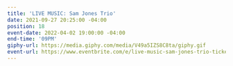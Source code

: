 ```yaml
---
title: 'LIVE MUSIC: Sam Jones Trio'
date: 2021-09-27 20:25:00 -04:00
position: 18
event-date: 2022-04-02 19:00:00 -04:00
end-time: '09PM'
giphy-url: https://media.giphy.com/media/V49a5IZS8C8ta/giphy.gif
event-url: https://www.eventbrite.com/e/live-music-sam-jones-trio-tickets-275342676357
---
```


